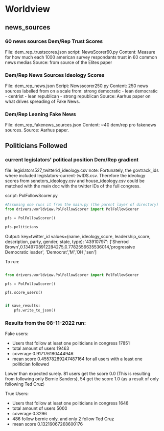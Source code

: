 # Worldview

## news_sources 

### 60 news sources Dem/Rep Trust Scores
File: dem_rep_trustscores.json
script: NewsScorer60.py
Content: Measure for how much each 1000 american survey respondants trust in 60 common news medias
Source: from source of the Elites paper

### Dem/Rep News Sources Ideology Scores

File: dem_rep_news.json
Script: Newsscorer250.py
Content: 250 news sources labelled from on a scale from: strong democratic - lean democratic - centrist - lean republican - strong republican
Source: Aarhus paper on what drives spreading of Fake News.


### Dem/Rep Leaning Fake News
File: dem_rep_fakenews_sources.json
Content: ~40 dem/rep pro fakenews sources.
Source: Aarhus paper. 



## Politicians Followed

### current legislators' political position Dem/Rep gradient

file: legislators527_twitterid_ideology.csv
note: Fortunately, the govtrack_ids where included legislators-current-twIDS.csv. Therefore the ideology scores from senetors_ideology.csv and house_ideology.csv could be matched with the main doc with the twitter IDs of the full congress. 


script: PolFollowScorer.py

```python
#Assuming one runs it from the main.py (the parent layer of directory)
from drivers.worldview.PolFollowScorer import PolFollowScorer

pfs = PolFollowScorer()

pfs.politicians
```

Output: key=twitter_id values=(name, ideology_score, leadership_score, description, party, gender, state, type):
'43910797': ['Sherrod Brown',0.1349708912284275,0.7782556635536014,'progressive Democratic leader', 'Democrat','M','OH','sen']


To run:
```python

from drivers.worldview.PolFollowScorer import PolFollowScorer

pfs = PolFollowScorer()

pfs.score_users()


if save_results:
    pfs.write_to_json()

```

### Results from the 08-11-2022 run:

Fake users:

- Users that follow at least one politicians in congress 17851
- total amount of users 19463
- coverage 0.917176180444946
- mean score 0.45578289247487164 for all users with a least one politician followed

Lower than expected surely. 81 users get the score 0.0 (This is resulting from following only Bernie Sanders), 54 get the score 1.0 (as a result of only following Ted Cruz)


True Users:

- Users that follow at least one politicians in congress 1648
- total amount of users 5000
- coverage 0.3296
- 486 follow bernie only, and only 2 follow Ted Cruz
- mean score 0.13216067268600176

